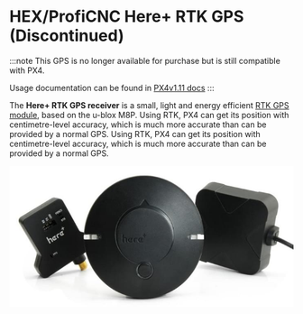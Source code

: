 # HEX/ProfiCNC Here+ RTK GPS (Discontinued)

<Badge type="error" text="Discontinued" />

:::note
This GPS is no longer available for purchase but is still compatible with PX4.

Usage documentation can be found in [PX4v1.11 docs](https://docs.px4.io/v1.11/en/gps_compass/rtk_gps_hex_hereplus.html)
:::

The **Here+ RTK GPS receiver** is a small, light and energy efficient [RTK GPS module](../gps_compass/rtk_gps.md), based on the u-blox M8P. Using RTK, PX4 can get its position with centimetre-level accuracy, which is much more accurate than can be provided by a normal GPS. Using RTK, PX4 can get its position with centimetre-level accuracy, which is much more accurate than can be provided by a normal GPS.

<img src="../../assets/hardware/gps/rtk_here_plus.jpg" />
